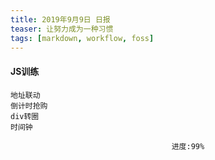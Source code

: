 ```yaml
---
title: 2019年9月9日 日报 
teaser: 让努力成为一种习惯
tags: [markdown, workflow, foss]
---
```


#### JS训练
  ```
地址联动
倒计时抢购
div转圈
时间钟
  ```
								        进度:99%



